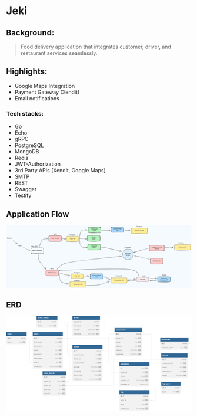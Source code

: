 # Jeki

## Background:

> Food delivery application that integrates customer, driver, and restaurant services seamlessly.

## Highlights:

* Google Maps Integration
* Payment Gateway (Xendit)
* Email notifications

### Tech stacks:

* Go
* Echo
* gRPC
* PostgreSQL
* MongoDB
* Redis
* JWT-Authorization
* 3rd Party APIs (Xendit, Google Maps)
* SMTP
* REST
* Swagger
* Testify

## Application Flow

![Flow](./misc/flow.svg)

## ERD

![ERD](./misc/ERD.svg)
